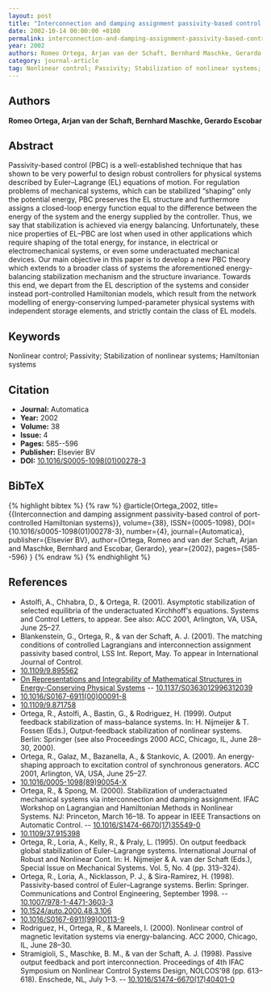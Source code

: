 ```yaml
---
layout: post
title: "Interconnection and damping assignment passivity-based control of port-controlled Hamiltonian systems"
date: 2002-10-14 00:00:00 +0100
permalink: interconnection-and-damping-assignment-passivity-based-control-of-port-controlled-hamiltonian-systems
year: 2002
authors: Romeo Ortega, Arjan van der Schaft, Bernhard Maschke, Gerardo Escobar
category: journal-article
tag: Nonlinear control; Passivity; Stabilization of nonlinear systems; Hamiltonian systems
---
```

 
## Authors
**Romeo Ortega, Arjan van der Schaft, Bernhard Maschke, Gerardo Escobar**
 
## Abstract
Passivity-based control (PBC) is a well-established technique that has shown to be very powerful to design robust controllers for physical systems described by Euler–Lagrange (EL) equations of motion. For regulation problems of mechanical systems, which can be stabilized “shaping” only the potential energy, PBC preserves the EL structure and furthermore assigns a closed-loop energy function equal to the difference between the energy of the system and the energy supplied by the controller. Thus, we say that stabilization is achieved via energy balancing. Unfortunately, these nice properties of EL–PBC are lost when used in other applications which require shaping of the total energy, for instance, in electrical or electromechanical systems, or even some underactuated mechanical devices. Our main objective in this paper is to develop a new PBC theory which extends to a broader class of systems the aforementioned energy-balancing stabilization mechanism and the structure invariance. Towards this end, we depart from the EL description of the systems and consider instead port-controlled Hamiltonian models, which result from the network modelling of energy-conserving lumped-parameter physical systems with independent storage elements, and strictly contain the class of EL models.
 
## Keywords
Nonlinear control; Passivity; Stabilization of nonlinear systems; Hamiltonian systems
 
## Citation
- **Journal:** Automatica
- **Year:** 2002
- **Volume:** 38
- **Issue:** 4
- **Pages:** 585--596
- **Publisher:** Elsevier BV
- **DOI:** [10.1016/S0005-1098(01)00278-3](https://doi.org/10.1016/S0005-1098(01)00278-3)
 
## BibTeX
{% highlight bibtex %}
{% raw %}
@article{Ortega_2002,
  title={{Interconnection and damping assignment passivity-based control of port-controlled Hamiltonian systems}},
  volume={38},
  ISSN={0005-1098},
  DOI={10.1016/s0005-1098(01)00278-3},
  number={4},
  journal={Automatica},
  publisher={Elsevier BV},
  author={Ortega, Romeo and van der Schaft, Arjan and Maschke, Bernhard and Escobar, Gerardo},
  year={2002},
  pages={585--596}
}
{% endraw %}
{% endhighlight %}
 
## References
- Astolfi, A., Chhabra, D., & Ortega, R. (2001). Asymptotic stabilization of selected equilibria of the underactuated Kirchhoff's equations. Systems and Control Letters, to appear. See also: ACC 2001, Arlington, VA, USA, June 25–27.
- Blankenstein, G., Ortega, R., & van der Schaft, A. J. (2001). The matching conditions of controlled Lagrangians and interconnection assignment passivity based control, LSS Int. Report, May. To appear in International Journal of Control.
- [10.1109/9.895562](https://doi.org/10.1109/9.895562)
- [On Representations and Integrability of Mathematical Structures in Energy-Conserving Physical Systems](on-representations-and-integrability-of-mathematical-structures-in-energy-conserving-physical-systems) -- [10.1137/S0363012996312039](https://doi.org/10.1137/S0363012996312039)
- [10.1016/S0167-6911(00)00091-8](https://doi.org/10.1016/S0167-6911(00)00091-8)
- [10.1109/9.871758](https://doi.org/10.1109/9.871758)
- Ortega, R., Astolfi, A., Bastin, G., & Rodriguez, H. (1999). Output feedback stabilization of mass–balance systems. In: H. Nijmeijer & T. Fossen (Eds.), Output-feedback stabilization of nonlinear systems. Berlin: Springer (see also Proceedings 2000 ACC, Chicago, IL, June 28–30, 2000).
- Ortega, R., Galaz, M., Bazanella, A., & Stankovic, A. (2001). An energy-shaping approach to excitation control of synchronous generators. ACC 2001, Arlington, VA, USA, June 25–27.
- [10.1016/0005-1098(89)90054-X](https://doi.org/10.1016/0005-1098(89)90054-X)
- Ortega, R., & Spong, M. (2000). Stabilization of underactuated mechanical systems via interconnection and damping assignment. IFAC Workshop on Lagrangian and Hamiltonian Methods in Nonlinear Systems. NJ: Princeton, March 16–18. To appear in IEEE Transactions on Automatic Control. -- [10.1016/S1474-6670(17)35549-0](https://doi.org/10.1016/S1474-6670(17)35549-0)
- [10.1109/37.915398](https://doi.org/10.1109/37.915398)
- Ortega, R., Loria, A., Kelly, R., & Praly, L. (1995). On output feedback global stabilization of Euler–Lagrange systems. International Journal of Robust and Nonlinear Cont. In: H. Nijmeijer & A. van der Schaft (Eds.), Special Issue on Mechanical Systems. Vol. 5, No. 4 (pp. 313–324).
- Ortega, R., Loria, A., Nicklasson, P. J., & Sira-Ramirez, H. (1998). Passivity-based control of Euler–Lagrange systems. Berlin: Springer. Communications and Control Engineering, September 1998. -- [10.1007/978-1-4471-3603-3](https://doi.org/10.1007/978-1-4471-3603-3)
- [10.1524/auto.2000.48.3.106](https://doi.org/10.1524/auto.2000.48.3.106)
- [10.1016/S0167-6911(99)00113-9](https://doi.org/10.1016/S0167-6911(99)00113-9)
- Rodriguez, H., Ortega, R., & Mareels, I. (2000). Nonlinear control of magnetic levitation systems via energy-balancing. ACC 2000, Chicago, IL, June 28–30.
- Stramigioli, S., Maschke, B. M., & van der Schaft, A. J. (1998). Passive output feedback and port interconnection. Proceedings of 4th IFAC Symposium on Nonlinear Control Systems Design, NOLCOS’98 (pp. 613–618). Enschede, NL, July 1–3. -- [10.1016/S1474-6670(17)40401-0](https://doi.org/10.1016/S1474-6670(17)40401-0)

